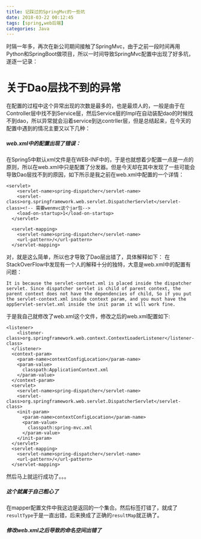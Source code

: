 ```yaml
---
title: 记踩过的SpringMvc的一些坑
date: 2018-03-22 00:12:45
tags: [spring,web后端]
categories: Java
---
```

时隔一年多，再次在新公司期间接触了SpringMvc，由于之前一段时间再用Python和SpringBoot做项目，所以一时间导致SpringMvc配置中出现了好多坑，遂逐一记录：

# 关于Dao层找不到的异常
在配置的过程中这个异常出现的次数是最多的，也是最烦人的，一般是由于在Controller层中找不到Service层，然后Service层的Impl在自动装配dao的时候找不到dao，所以异常就会沿着service到达contrller层，但是总结起来，在今天的配置中遇到的情况主要又以下几种：


##### web.xml中的配置出现了错误：
在Spring5中默认xml文件是在WEB-INF中的，于是也就想着少配置一点是一点的原则，所以在web.xml中只是配置了分发器。但是今天却在其中发现了一些可能会导致Dao层找不到的原因，如下所示是我之前在web.xml中配置的一个详情：
```
<servlet>
    <servlet-name>spring-dispatcher</servlet-name>
    <servlet-class>org.springframework.web.servlet.DispatcherServlet</servlet-class><!-- 需要wenmvc这个jar包-->
    <load-on-startup>1</load-on-startup>
  </servlet>

  <servlet-mapping>
    <servlet-name>spring-dispatcher</servlet-name>
    <url-pattern>/</url-pattern>
  </servlet-mapping>
```
对，就是这么简单，所以也才导致了Dao层出错了，具体解释如下：
在StackOverFlow中发现有一个人的解释十分的独特，大意是web.xml中的配置有问题：
```
It is because the servlet-context.xml is placed inside the dispatcher servlet. Since dispatcher servlet is child of parent context, the parent context does not have the dependencies of child, So if you put the servlet-context.xml inside context param, and you must have the appServlet-servlet.xml inside the init param it will work fine.
```
于是我自己就修改了web.xml这个文件，修改之后的web.xml配置如下:
```
<listener>
    <listener-class>org.springframework.web.context.ContextLoaderListener</listener-class>
  </listener>
  <context-param>
    <param-name>contextConfigLocation</param-name>
    <param-value>
      classpath:ApplicationContext.xml
    </param-value>
  </context-param>
  <servlet>
    <servlet-name>spring-dispatcher</servlet-name>
    <servlet-class>org.springframework.web.servlet.DispatcherServlet</servlet-class>
    <init-param>
      <param-name>contextConfigLocation</param-name>
      <param-value>
        classpath:spring-mvc.xml
      </param-value>
    </init-param>
  </servlet>
  <servlet-mapping>
    <servlet-name>spring-dispatcher</servlet-name>
    <url-pattern>/</url-pattern>
  </servlet-mapping>
```
然后马上就运行成功了。。。

##### 这个就属于自己粗心了
在mapper配置文件中我这边是返回的一个集合。然后标签打错了，就成了`resultType`于是一直出错，后来换成了正确的`resultMap`就正确了。


##### 修改web.xml之后导致的命名空间出错了


